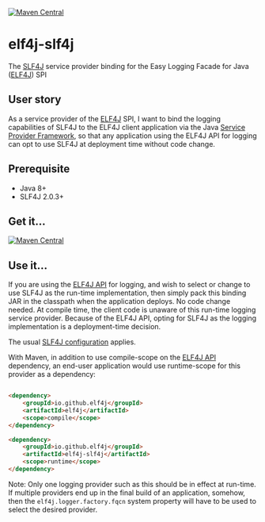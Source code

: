 [![Maven Central](https://img.shields.io/maven-central/v/io.github.elf4j/elf4j-slf4j.svg?label=Maven%20Central)](https://search.maven.org/search?q=g:%22io.github.elf4j%22%20AND%20a:%22elf4j-slf4j%22)

# elf4j-slf4j

The [SLF4J](https://www.slf4j.org/) service provider binding for the Easy Logging Facade for
Java ([ELF4J](https://github.com/elf4j/elf4j)) SPI

## User story

As a service provider of the [ELF4J](https://github.com/elf4j/elf4j) SPI, I want to bind the logging capabilities of
SLF4J to the ELF4J client application via the
Java [Service Provider Framework](https://docs.oracle.com/javase/8/docs/api/java/util/ServiceLoader.html), so that any
application using the ELF4J API for logging can opt to use SLF4J at deployment time without code change.

## Prerequisite

- Java 8+
- SLF4J 2.0.3+

## Get it...

[![Maven Central](https://img.shields.io/maven-central/v/io.github.elf4j/elf4j-slf4j.svg?label=Maven%20Central)](https://search.maven.org/search?q=g:%22io.github.elf4j%22%20AND%20a:%22elf4j-slf4j%22)

## Use it...

If you are using the [ELF4J API](https://github.com/elf4j/elf4j/) for logging, and wish to select or change to use SLF4J
as the run-time implementation, then simply pack this binding JAR in the classpath when the application deploys. No code
change needed. At compile time, the client code is unaware of this run-time logging service provider. Because of the
ELF4J API, opting for SLF4J as the logging implementation is a deployment-time decision.

The usual [SLF4J configuration](https://www.slf4j.org/manual.html#swapping) applies.

With Maven, in addition to use compile-scope on the [ELF4J API](https://github.com/elf4j/elf4j) dependency, an end-user
application would use runtime-scope for this provider as a dependency:

```html

<dependency>
    <groupId>io.github.elf4j</groupId>
    <artifactId>elf4j</artifactId>
    <scope>compile</scope>
</dependency>

<dependency>
    <groupId>io.github.elf4j</groupId>
    <artifactId>elf4j-slf4j</artifactId>
    <scope>runtime</scope>
</dependency>
```

Note: Only one logging provider such as this should be in effect at run-time. If multiple providers end up in the final
build of an application, somehow, then the `elf4j.logger.factory.fqcn` system property will have to be used to select
the desired provider.
